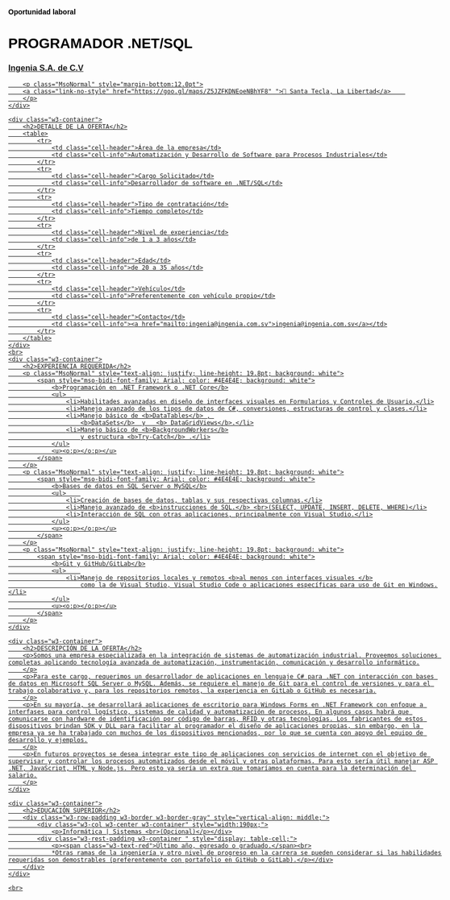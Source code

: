 <!DOCTYPE html PUBLIC "-//W3C//DTD XHTML 1.0 Transitional//EN" "http://www.w3.org/TR/xhtml1/DTD/xhtml1-transitional.dtd">
<html>
<title>ingenia - Programador .NET/SQL</title>
<meta name="viewport" content="width=device-width, initial-scale=1">
<style>
    body {
        font-family: sans-serif;
        margin: auto;
        max-width: 960px;
    }
    a.link-no-style {
        font-family: sans-serif;
        color: black;
        font-weight: normal;
        text-decoration:none;
    }
    ul {
        list-style: none;
        margin-left: 0;
        padding-left: 0;
    }

    li {
        padding-left: 3em;
        text-indent: -1.7em;
    }

    li:before {
        content: "☑️";
        padding-right: 5px;
    }

    table{
        border-collapse:collapse;border:solid #BFBFBF 1.0pt;
    }
    
    tr{
        height: 30pt;
        vertical-align: middle;
    }

    td.cell-header{
        font-family: sans-serif;
        color: black;
        font-weight: bold;
        text-decoration:none;
        width:141.5pt;border:solid #BFBFBF 1.0pt;
    }
    td.cell-info{
        font-family: sans-serif;
        color: black;
        font-weight: normal;
        text-decoration:none;
        width:398.1pt;border-top:none;border-left:
        none;border-bottom:solid #BFBFBF 1.0pt;
    }
    h1,h2,h3,h4,h5,h6{
        font-family: sans-serif;
        color: black;
        font-weight: bold;
        text-decoration:none;
    }
</style>
<body>
    <h4>Oportunidad laboral</h4>
    <h1>PROGRAMADOR .NET/SQL</h1>
    <div class="w3-container">
        <h3><a href="http://www.ingenia.com.sv">Ingenia S.A. de C.V</h3>

        <p class="MsoNormal" style="margin-bottom:12.0pt">
        <a class="link-no-style" href="https://goo.gl/maps/Z5JZFKDNEoeNBhYF8" ">📌 Santa Tecla, La Libertad</a>    
        </p>
    </div>
    
    <div class="w3-container">
        <h2>DETALLE DE LA OFERTA</h2>
        <table>
            <tr>
                <td class="cell-header">Área de la empresa</td>
                <td class="cell-info">Automatización y Desarrollo de Software para Procesos Industriales</td>
            </tr>
            <tr>
                <td class="cell-header">Cargo Solicitado</td>
                <td class="cell-info">Desarrollador de software en .NET/SQL</td>
            </tr>
            <tr>
                <td class="cell-header">Tipo de contratación</td>
                <td class="cell-info">Tiempo completo</td>
            </tr>
            <tr>
                <td class="cell-header">Nivel de experiencia</td>
                <td class="cell-info">de 1 a 3 años</td>
            </tr>
            <tr>
                <td class="cell-header">Edad</td>
                <td class="cell-info">de 20 a 35 años</td>
            </tr>
            <tr>
                <td class="cell-header">Vehículo</td>
                <td class="cell-info">Preferentemente con vehículo propio</td>
            </tr>
            <tr>
                <td class="cell-header">Contacto</td>
                <td class="cell-info"><a href="mailto:ingenia@ingenia.com.sv">ingenia@ingenia.com.sv</a></td>
            </tr>
        </table>
    </div>
    <br>
    <div class="w3-container">
        <h2>EXPERIENCIA REQUERIDA</h2>
        <p class="MsoNormal" style="text-align: justify; line-height: 19.8pt; background: white">
            <span style="mso-bidi-font-family: Arial; color: #4E4E4E; background: white">
                <b>Programación en .NET Framework o .NET Core</b>
                <ul>    
                    <li>Habilitades avanzadas en diseño de interfaces visuales en Formularios y Controles de Usuario.</li>
                    <li>Manejo avanzado de los tipos de datos de C#, conversiones, estructuras de control y clases.</li>
                    <li>Manejo básico de <b>DataTables</b> , 
                        <b>DataSets</b>  y   <b> DataGridViews</b>.</li>
                    <li>Manejo básico de <b>BackgroundWorkers</b>
                        y estructura <b>Try-Catch</b> .</li>
                </ul>
                <u><o:p></o:p></u>
            </span>
        </p>
        <p class="MsoNormal" style="text-align: justify; line-height: 19.8pt; background: white">
            <span style="mso-bidi-font-family: Arial; color: #4E4E4E; background: white">
                <b>Bases de datos en SQL Server o MySQL</b>
                <ul>    
                    <li>Creación de bases de datos, tablas y sus respectivas columnas.</li>
                    <li>Manejo avanzado de <b>instrucciones de SQL.</b> <br>(SELECT, UPDATE, INSERT, DELETE, WHERE)</li>
                    <li>Interacción de SQL con otras aplicaciones, principalmente con Visual Studio.</li>
                </ul>
                <u><o:p></o:p></u>
            </span>
        </p>
        <p class="MsoNormal" style="text-align: justify; line-height: 19.8pt; background: white">
            <span style="mso-bidi-font-family: Arial; color: #4E4E4E; background: white">
                <b>Git y GitHub/GitLab</b>
                <ul>    
                    <li>Manejo de repositorios locales y remotos <b>al menos con interfaces visuales </b>
                        como la de Visual Studio, Visual Studio Code o aplicaciones específicas para uso de Git en Windows.</li>
                </ul>
                <u><o:p></o:p></u>
            </span>
        </p>
    </div>

    <div class="w3-container">
        <h2>DESCRIPCIÓN DE LA OFERTA</h2>
        <p>Somos una empresa especializada en la integración de sistemas de automatización industrial. Proveemos soluciones completas aplicando tecnología avanzada de automatización, instrumentación, comunicación y desarrollo informático.
        </p>
        <p>Para este cargo, requerimos un desarrollador de aplicaciones en lenguaje C# para .NET con interacción con bases de datos en Microsoft SQL Server o MySQL. Además, se requiere el manejo de Git para el control de versiones y para el trabajo colaborativo y, para los repositorios remotos, la experiencia en GitLab o GitHub es necesaria.
        </p>
        <p>En su mayoría, se desarrollará aplicaciones de escritorio para Windows Forms en .NET Framework con enfoque a interfases para control logístico, sistemas de calidad y automatización de procesos. En algunos casos habrá que comunicarse con hardware de identificación por código de barras, RFID y otras tecnologías. Los fabricantes de estos dispositivos brindan SDK y DLL para facilitar al programador el diseño de aplicaciones propias, sin embargo, en la empresa ya se ha trabajado con muchos de los dispositivos mencionados, por lo que se cuenta con apoyo del equipo de desarrollo y ejemplos.
        </p>
        <p>En futuros proyectos se desea integrar este tipo de aplicaciones con servicios de internet con el objetivo de supervisar y controlar los procesos automatizados desde el móvil y otras plataformas. Para esto sería útil manejar ASP .NET, JavaScript, HTML y Node.js. Pero esto ya sería un extra que tomaríamos en cuenta para la determinación del salario.
        </p>
    </div>

    <div class="w3-container">
        <h2>EDUCACIÓN SUPERIOR</h2>
        <div class="w3-row-padding w3-border w3-border-gray" style="vertical-align: middle;">
            <div class="w3-col w3-center w3-container" style="width:190px;">
                <p>Informática | Sistemas <br>(Opcional)</p></div>
            <div class="w3-rest-padding w3-container " style="display: table-cell;">
                <p><span class="w3-text-red">Último año, egresado o graduado.</span><br>
                *Otras ramas de la ingeniería y otro nivel de progreso en la carrera se pueden considerar si las habilidades requeridas son demostrables (preferentemente con portafolio en GitHub o GitLab).</p></div>
        </div>
    </div>

    <br>
</body>
</html>
